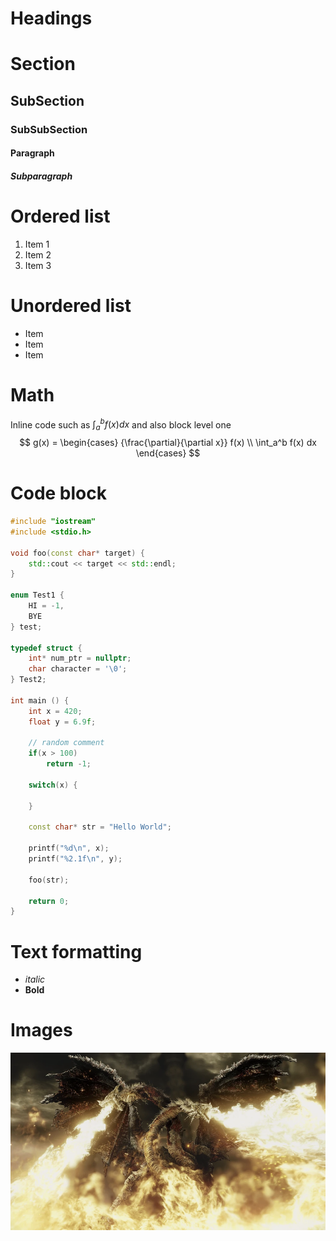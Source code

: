 # Headings
# Section
## SubSection
### SubSubSection
#### Paragraph
##### Subparagraph

# Ordered list
1. Item 1
2. Item 2
3. Item 3

# Unordered list
- Item
- Item
- Item

# Math
Inline code such as $\int_a^b f(x) dx$ and also block level one
$$
g(x) = 
\begin{cases}
    {\frac{\partial}{\partial x}} f(x) \\
    \int_a^b f(x) dx
\end{cases}
$$

# Code block
```cpp
#include "iostream"
#include <stdio.h>

void foo(const char* target) {
    std::cout << target << std::endl;
}

enum Test1 {
    HI = -1,
    BYE
} test;

typedef struct {
    int* num_ptr = nullptr;
    char character = '\0';
} Test2;

int main () {
    int x = 420;
    float y = 6.9f;

    // random comment
    if(x > 100)
        return -1;

    switch(x) {
        
    }

    const char* str = "Hello World";

    printf("%d\n", x);
    printf("%2.1f\n", y);

    foo(str);

    return 0;
}
```

# Text formatting
- _italic_
- **Bold**

# Images
![Dragon](assets/dragon.png)

<!--## Tables-->
<!---->
<!--|Heading 1|Heading 2|-->
<!--|---|---|-->
<!--|value 1| value 2|-->
